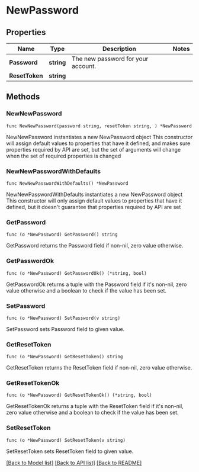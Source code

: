 # NewPassword

## Properties

Name | Type | Description | Notes
------------ | ------------- | ------------- | -------------
**Password** | **string** | The new password for your account. | 
**ResetToken** | **string** |  | 

## Methods

### NewNewPassword

`func NewNewPassword(password string, resetToken string, ) *NewPassword`

NewNewPassword instantiates a new NewPassword object
This constructor will assign default values to properties that have it defined,
and makes sure properties required by API are set, but the set of arguments
will change when the set of required properties is changed

### NewNewPasswordWithDefaults

`func NewNewPasswordWithDefaults() *NewPassword`

NewNewPasswordWithDefaults instantiates a new NewPassword object
This constructor will only assign default values to properties that have it defined,
but it doesn't guarantee that properties required by API are set

### GetPassword

`func (o *NewPassword) GetPassword() string`

GetPassword returns the Password field if non-nil, zero value otherwise.

### GetPasswordOk

`func (o *NewPassword) GetPasswordOk() (*string, bool)`

GetPasswordOk returns a tuple with the Password field if it's non-nil, zero value otherwise
and a boolean to check if the value has been set.

### SetPassword

`func (o *NewPassword) SetPassword(v string)`

SetPassword sets Password field to given value.


### GetResetToken

`func (o *NewPassword) GetResetToken() string`

GetResetToken returns the ResetToken field if non-nil, zero value otherwise.

### GetResetTokenOk

`func (o *NewPassword) GetResetTokenOk() (*string, bool)`

GetResetTokenOk returns a tuple with the ResetToken field if it's non-nil, zero value otherwise
and a boolean to check if the value has been set.

### SetResetToken

`func (o *NewPassword) SetResetToken(v string)`

SetResetToken sets ResetToken field to given value.



[[Back to Model list]](../README.md#documentation-for-models) [[Back to API list]](../README.md#documentation-for-api-endpoints) [[Back to README]](../README.md)


